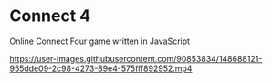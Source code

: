 # Connect 4

Online Connect Four game written in JavaScript


https://user-images.githubusercontent.com/90853834/148688121-955dde09-2c98-4273-89e4-575fff892952.mp4

